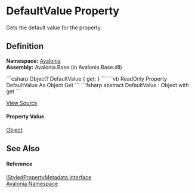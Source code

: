 # DefaultValue Property


Gets the default value for the property.



## Definition
**Namespace:** <a href="N_Avalonia">Avalonia</a>  
**Assembly:** Avalonia.Base (in Avalonia.Base.dll)

<Tabs groupId="api-code-preview">
<TabItem value="csharp" label="C#">
```csharp
Object? DefaultValue { get; }
```
</TabItem>
<TabItem value="vb" label="VB">
```vb
ReadOnly Property DefaultValue As Object
	Get
```
</TabItem>
<TabItem value="fsharp" label="F#">
```fsharp
abstract DefaultValue : Object with get
```
</TabItem>
</Tabs>



<a href="https://github.com/AvaloniaUI/Avalonia/tree/master/src/Avalonia.Base/IStyledPropertyMetadata.cs" title="View the source code">View Source</a>



#### Property Value
<a href="https://learn.microsoft.com/dotnet/api/system.object" target="_blank" rel="noopener noreferrer">Object</a>

## See Also


#### Reference
<a href="T_Avalonia_IStyledPropertyMetadata">IStyledPropertyMetadata Interface</a>  
<a href="N_Avalonia">Avalonia Namespace</a>  

